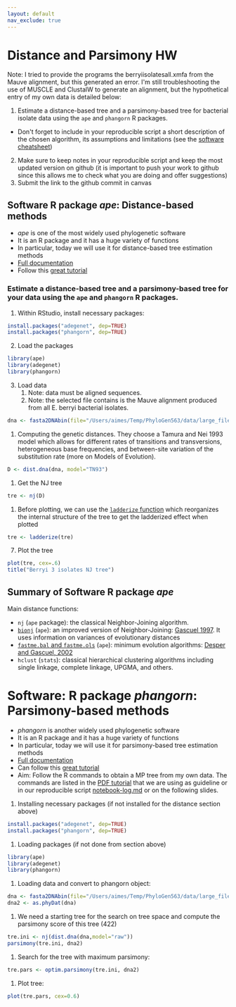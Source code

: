 ```yaml
---
layout: default
nav_exclude: true
---
```


# Distance and Parsimony HW

Note: I tried to provide the programs the berryiisolatesall.xmfa from the Mauve alignment, but this generated an error. I'm still troubleshooting the use of MUSCLE and ClustalW to generate an alignment, but the hypothetical entry of my own data is detailed below: 

1. Estimate a distance-based tree and a parsimony-based tree for bacterial isolate data using the `ape` and `phangorn` R packages.
  - Don't forget to include in your reproducible script a short description of the chosen algorithm, its assumptions and limitations (see the [software cheatsheet](https://github.com/crsl4/phylogenetics-class/blob/master/exercises/software-cheatsheet.md))
2. Make sure to keep notes in your reproducible script and keep the most updated version on github (it is important to push your work to github since this allows me to check what you are doing and offer suggestions)
3. Submit the link to the github commit in canvas

## Software R package _ape_: Distance-based methods

- _ape_ is one of the most widely used phylogenetic software
- It is an R package and it has a huge variety of functions
- In particular, today we will use it for distance-based tree estimation methods
- [Full documentation](https://cran.r-project.org/web/packages/ape/index.html)
- Follow this [great tutorial](https://adegenet.r-forge.r-project.org/files/MSc-intro-phylo.1.1.pdf)

### Estimate a distance-based tree and a parsimony-based tree for your data using the `ape` and `phangorn` R packages.

1) Within RStudio, install necessary packages:
```r
install.packages("adegenet", dep=TRUE)
install.packages("phangorn", dep=TRUE)
```

2) Load the packages
```r
library(ape)
library(adegenet)
library(phangorn)
```

3) Load data
   1) Note: data must be aligned sequences.
   2) Note: the selected file contains is the Mauve alignment produced from all E. berryi bacterial isolates. 
```r
dna <- fasta2DNAbin(file="/Users/aimes/Temp/PhyloGen563/data/large_files/genome_processing/berryi3isolatesDNA-aligned-muscle.fasta")
```

1) Computing the genetic distances. They choose a Tamura and Nei 1993 model which allows for different rates of transitions and transversions, heterogeneous base frequencies, and between-site variation of the substitution rate (more on Models of Evolution).
```r
D <- dist.dna(dna, model="TN93")
```

1) Get the NJ tree
```r
tre <- nj(D)
```

1) Before plotting, we can use the [`ladderize` function](https://rdrr.io/cran/ape/man/ladderize.html) which reorganizes the internal structure of the tree to get the ladderized effect when plotted
```r
tre <- ladderize(tre)
```


7) Plot the tree
```r
plot(tre, cex=.6)
title("Berryi 3 isolates NJ tree")
```

## Summary of Software R package _ape_

Main distance functions:
- `nj` (`ape` package): the classical Neighbor-Joining algorithm.
- [`bionj`](https://www.rdocumentation.org/packages/ape/versions/5.4-1/topics/BIONJ) (`ape`): an improved version of Neighbor-Joining: [Gascuel 1997](https://pubmed.ncbi.nlm.nih.gov/9254330/). It uses information on variances of evolutionary distances
- [`fastme.bal` and `fastme.ols`](https://www.rdocumentation.org/packages/ape/versions/5.4-1/topics/FastME) (`ape`): minimum evolution algorithms: [Desper and Gascuel, 2002](https://pubmed.ncbi.nlm.nih.gov/12487758/)
- `hclust` (`stats`): classical hierarchical clustering algorithms including single
linkage, complete linkage, UPGMA, and others.


# Software: R package _phangorn_: Parsimony-based methods

- _phangorn_ is another widely used phylogenetic software
- It is an R package and it has a huge variety of functions
- In particular, today we will use it for parsimony-based tree estimation methods
- [Full documentation](https://cran.r-project.org/web/packages/phangorn/vignettes/Trees.pdf)
- Can follow this [great tutorial](https://adegenet.r-forge.r-project.org/files/MSc-intro-phylo.1.1.pdf)
- Aim: Follow the R commands to obtain a MP tree from my own data. The commands are listed in the [PDF tutorial]((https://adegenet.r-forge.r-project.org/files/MSc-intro-phylo.1.1.pdf)) that we are using as guideline or in our reproducible script [notebook-log.md](https://github.com/crsl4/phylogenetics-class/blob/master/exercises/notebook-log.md) or on the following slides.

1) Installing necessary packages (if not installed for the distance section above)
```r
install.packages("adegenet", dep=TRUE)
install.packages("phangorn", dep=TRUE)
```

1) Loading packages (if not done from section above)
```r
library(ape)
library(adegenet)
library(phangorn)
```

1) Loading data and convert to phangorn object:
```r
dna <- fasta2DNAbin(file="/Users/aimes/Temp/PhyloGen563/data/large_files/genome_processing/berryi3isolatesDNA-aligned-muscle.fasta")
dna2 <- as.phyDat(dna)
```

1) We need a starting tree for the search on tree space and compute the parsimony score of this tree (422)
```r
tre.ini <- nj(dist.dna(dna,model="raw"))
parsimony(tre.ini, dna2)
```

1) Search for the tree with maximum parsimony:
```r
tre.pars <- optim.parsimony(tre.ini, dna2)
```

1) Plot tree:
```r
plot(tre.pars, cex=0.6)
```